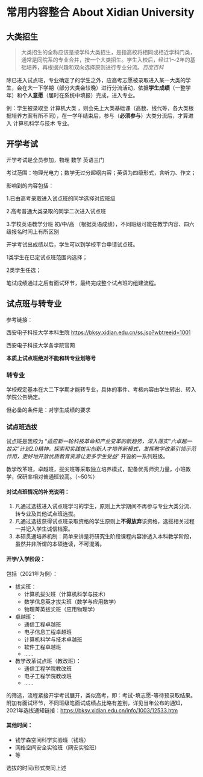 #  常用内容整合 About Xidian University 
## 大类招生

> 大类招生的全称应该是按学科大类招生，是指高校将相同或相近学科门类，通常是同院系的专业合并，按一个大类招生。学生入校后，经过1～2年的基础培养，再根据兴趣和双向选择原则进行专业分流。*百度百科*

除已进入试点班，专业确定了的学生之外，应高考志愿被录取进入某一大类的学生，会在大一下学期（部分大类会较晚）进行分流活动，依据**学生成绩**（一整学年）和**个人意愿**（届时在系统中填报）完成，进入专业。

例：学生被录取至 计算机大类 ，则会先上大类基础课（高数、线代等，各大类根据培养方案有所不同），在一学年结束后，参与（**必须参与**）大类分流后，才算进入 计算机科学与技术 专业。

## 开学考试

开学考试是全员参加，物理 数学 英语三门

考试范围：物理光电力；数学无过分超纲内容；英语为四级形式，含听力、作文；

影响到的内容包括：

1.已由高考录取进入试点班的同学选择对应班级

2.高考普通大类录取的同学二次进入试点班

3.学校英语教学分班 初/中/高 （根据英语成绩），不同班级可能在教学内容、四六级报名时间上有所区别

开学考试出成绩以后，学生可以到学校平台申请试点班。

1类学生在已定试点班范围内选择；

2类学生任选；

笔试成绩通过之后有面试环节，最终完成整个试点班的组建流程。



## 试点班与转专业

参考链接：

西安电子科技大学本科生院 https://bksy.xidian.edu.cn/ss.jsp?wbtreeid=1001

西安电子科技大学各学院官网

**本质上试点班绝对不能和转专业划等号**

### 转专业

学校规定基本在大二下学期才能转专业，具体的事件、考核内容由学生转出、转入学院公告确定。

但必备的条件是：对学生成绩的要求

### 试点班选拔

试点班是我校为 “*适应新一轮科技革命和产业变革的新趋势，深入落实“六卓越一拔尖”计划2.0精神，探索和实践拔尖创新人才培养新模式，发挥教学改革引领示范作用，更好地开放优质教育资源让更多学生受益*” 开设的一系列班级。

教学改革班，卓越班，拔尖班等采取独立培养模式，配备优秀师资力量，小班教学，保研率相对普通班较高。（~50%）

#### 对试点班情况的补充说明：

1. 凡通过选拔进入试点班学习的学生，原则上大学期间不再参与专业大类分流、转专业及其他试点班选拔。
2. 凡通过选拔获得试点班录取资格的学生原则上**不得放弃**该资格，选拔相关过程一并记入学生诚信档案。
3. 本硕贯通培养机制：简单来讲是将研究生阶段课程内容渗透入本科教学阶段，虽然并非所谓的本硕连读，不可混淆。

#### 开学/入学阶段：

包括（2021年为例）：

- 拔尖班：
  -  计算机拔尖班（计算机科学与技术）
  - 数学信息英才拔尖班（数学与应用数学）
  - 物理菁英拔尖班（应用物理学）
- 卓越班：
  - 通信工程卓越班
  - 电子信息工程卓越班
  - 计算机科学与技术卓越班
  - 软件工程卓越班
  - ……
- 教学改革试点班（教改班）：
  - 通信工程学院教改班
  - 电子工程学院教改班
  - ……

的筛选，流程紧接开学考试展开，类似高考，即：考试-填志愿-等待预录取结果。附加有面试环节，不同班级笔面试成绩占比略有差别，详见当年公布的通知，2021年选拔通知链接：https://bksy.xidian.edu.cn/info/1003/12533.htm


#### 其他时间：

- 钱学森空间科学实验班（钱班）
- 网络空间安全实验班（网安实验班）
- 等

选拔的时间/形式类同上述
